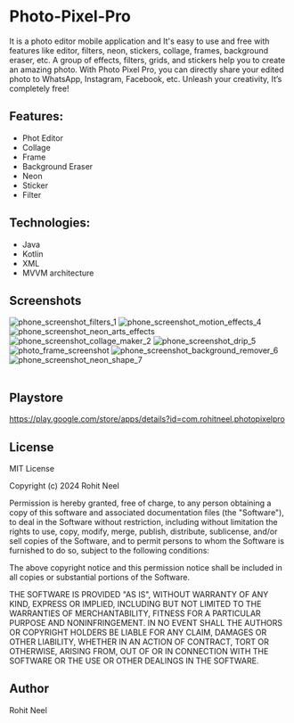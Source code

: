 # Photo-Pixel-Pro
It is a photo editor mobile application and It's easy to use and free with features like editor, filters, neon, stickers, collage, frames, background eraser, etc. A group of effects, filters, grids, and stickers help you to create an amazing photo. With Photo Pixel Pro, you can directly share your edited photo to WhatsApp, Instagram, Facebook, etc. Unleash your creativity, It’s completely free!
## Features:
<ul dir="auto">
<li>Phot Editor</li>
<li>Collage</li>
<li>Frame</li>
<li>Background Eraser</li>
<li>Neon</li>
<li>Sticker</li>
<li>Filter</li>
</ul>
<h2 tabindex="-1" dir="auto"><a class="anchor" aria-hidden="true" tabindex="-1" href="#technologies"></a>Technologies:</h2>
<ul dir="auto">
<li>Java</li>
<li>Kotlin</li>
<li>XML</li>
<li>MVVM architecture</li>
</ul>

## Screenshots
![phone_screenshot_filters_1](https://github.com/rohitneel1234/Photo-Pixel-Pro/assets/25216392/7b22383b-a652-4162-8ce4-c394953dd0e7)
![phone_screenshot_motion_effects_4](https://github.com/rohitneel1234/Photo-Pixel-Pro/assets/25216392/bf1725e0-de25-41ad-8b41-a8b87c9287d1)
![phone_screenshot_neon_arts_effects](https://github.com/rohitneel1234/Photo-Pixel-Pro/assets/25216392/0ab51a8b-5325-47c6-ab34-999d4a76244b)
![phone_screenshot_collage_maker_2](https://github.com/rohitneel1234/Photo-Pixel-Pro/assets/25216392/6224448a-53eb-4db7-b9b7-957e3cee07f1)
![phone_screenshot_drip_5](https://github.com/rohitneel1234/Photo-Pixel-Pro/assets/25216392/cb8e7b29-0139-4022-8ed9-9c86924b3ad0)
![photo_frame_screenshot](https://github.com/rohitneel1234/Photo-Pixel-Pro/assets/25216392/a1fa9dcc-dd88-4c13-b003-3e175f6f332d)
![phone_screenshot_background_remover_6](https://github.com/rohitneel1234/Photo-Pixel-Pro/assets/25216392/b88b12bc-569c-43bf-95a4-2c0ea057e60d)
![phone_screenshot_neon_shape_7](https://github.com/rohitneel1234/Photo-Pixel-Pro/assets/25216392/934aab0f-40ed-48ee-aa88-1858b4abea6e) <br><br>

## Playstore 
https://play.google.com/store/apps/details?id=com.rohitneel.photopixelpro

## License
MIT License

Copyright (c) 2024 Rohit Neel

Permission is hereby granted, free of charge, to any person obtaining a copy
of this software and associated documentation files (the "Software"), to deal
in the Software without restriction, including without limitation the rights
to use, copy, modify, merge, publish, distribute, sublicense, and/or sell
copies of the Software, and to permit persons to whom the Software is
furnished to do so, subject to the following conditions:

The above copyright notice and this permission notice shall be included in all
copies or substantial portions of the Software.

THE SOFTWARE IS PROVIDED "AS IS", WITHOUT WARRANTY OF ANY KIND, EXPRESS OR
IMPLIED, INCLUDING BUT NOT LIMITED TO THE WARRANTIES OF MERCHANTABILITY,
FITNESS FOR A PARTICULAR PURPOSE AND NONINFRINGEMENT. IN NO EVENT SHALL THE
AUTHORS OR COPYRIGHT HOLDERS BE LIABLE FOR ANY CLAIM, DAMAGES OR OTHER
LIABILITY, WHETHER IN AN ACTION OF CONTRACT, TORT OR OTHERWISE, ARISING FROM,
OUT OF OR IN CONNECTION WITH THE SOFTWARE OR THE USE OR OTHER DEALINGS IN THE
SOFTWARE.

## Author
Rohit Neel
